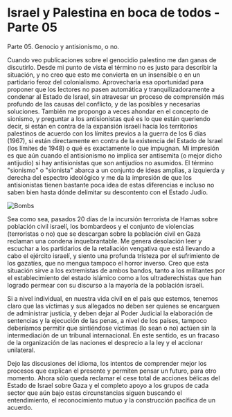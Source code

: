 # Israel y Palestina en boca de todos - Parte 05


Parte 05. Genocio y antisionismo, o no.

Cuando veo publicaciones sobre el genocidio palestino me dan ganas de
discutirlo. Desde mi punto de vista el término no es justo para
describir la situación, y no creo que esto me convierta en un
insensible o en un partidario feroz del colonialismo. Aprovecharía esa
oportunidad para proponer que los lectores no pasen automática y
tranquilizadoramente a condenar al Estado de Israel, sin atravesar un
proceso de comprensión más profundo de las causas del conflicto, y de
las posibles y necesarias soluciones. También me propongo a veces
ahondar en el concepto de sionismo, y preguntar a los antisionistas
qué es lo que están queriendo decir, si están en contra de la
expansión israelí hacia los territorios palestinos de acuerdo con los
límites previos a la guerra de los 6 días (1967), si están
directamente en contra de la existencia del Estado de Israel (los
límites de 1948) o qué es exactamente lo que impugnan. Mi impresión es
que aún cuando el antisionismo no implica ser antisemita (o mejor
dicho antijudío) sí hay antisionistas que son antijudíos no
asumidos. El término "sionismo" o "sionista" abarca a un conjunto de
ideas amplias, a izquierda y derecha del espectro ideológico y me da
la impresión de que los antisionistas tienen bastante poca idea de
estas diferencias e incluso no saben bien hasta dónde delimitar su
descontento con el Estado Judío.

![Bombs](https://live.staticflickr.com/65535/53334933961_6e6a1489d4_b.jpg ) 

Sea como sea, pasados 20 días de la incursión terrorista de Hamas
sobre población civil israelí, los bombardeos y el conjunto de
violencias (terroristas o no) que se descargan sobre la población
civil en Gaza reclaman una condena inquebrantable. Me genera
desolación leer y escuchar a los partidarios de la retaliación
vengativa que está llevando a cabo el ejército israelí, y siento una
profunda tristeza por el sufrimiento de los gazatíes, que no mengua
tampoco el horror inverso. Creo que esta situación sirve a los
extremistas de ambos bandos, tanto a los militantes por el
establecimiento del estado islámico como a los ultraderechistas que
han logrado permear con su discurso a la mayoría de la población
israelí.

Si a nivel individual, en nuestra vida civil en el país que estemos,
tenemos claro que las víctimas y sus allegados no deben ser quienes se
encarguen de administrar justicia, y deben dejar al Poder Judicial la
elaboración de sentencias y la ejecución de las penas, a nivel de los
países, tampoco deberíamos permitir que sintiéndose víctimas (lo sean
o no) actúen sin la intermediación de un tribunal internacional. En
este sentido, es un fracaso de la organización de las naciones el
desprecio a la ley y el accionar unilateral.

Dejo las discusiones del idioma, los intentos de comprender mejor los
procesos que explican el presente y permiten pensar un futuro, para
otro momento. Ahora sólo queda reclamar el cese total de acciones
bélicas del Estado de Israel sobre Gaza y el completo apoyo a los
grupos de cada sector que aún bajo estas circunstancias siguen
buscando el entendimiento, el reconocimiento mutuo y la construcción
pacífica de un acuerdo.






